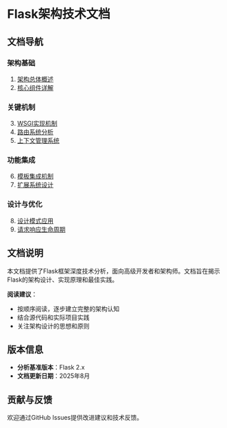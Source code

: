 # Flask架构技术文档

## 文档导航

### 架构基础
1. [架构总体概述](01-architecture-overview.md)
2. [核心组件详解](02-core-components.md)

### 关键机制
3. [WSGI实现机制](03-wsgi-implementation.md)
4. [路由系统分析](04-routing-system.md)
5. [上下文管理系统](05-context-management.md)

### 功能集成
6. [模板集成机制](06-template-integration.md)
7. [扩展系统设计](07-extension-system.md)

### 设计与优化
8. [设计模式应用](08-design-patterns.md)
9. [请求响应生命周期](09-lifecycle-analysis.md)

## 文档说明

本文档提供了Flask框架深度技术分析，面向高级开发者和架构师。文档旨在揭示Flask的架构设计、实现原理和最佳实践。

**阅读建议**：
- 按顺序阅读，逐步建立完整的架构认知
- 结合源代码和实际项目实践
- 关注架构设计的思想和原则

## 版本信息

- **分析基准版本**：Flask 2.x
- **文档更新日期**：2025年8月

## 贡献与反馈

欢迎通过GitHub Issues提供改进建议和技术反馈。